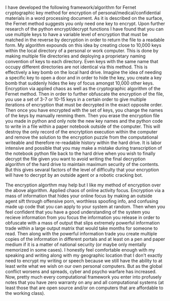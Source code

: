 I have developed the following framework/algorithm for Fernet cryptographic key method for encryption of personal/medical/confidential materials in a word processing document. As it is described on the surface, the Fernet method suggests you only need one key to encrypt. Upon further research of the python encrypt/decrypt functions I have found that you can use multiple keys to have a variable level of encryption that must be matched in the reverse by decryption in order to return the file to a readable form. My algorithm expounds on this idea by creating close to 10,000 keys within the local directory of a personal or work computer. This is done by making multiple file directories and deploying a proprietary naming convention of keys to each directory. Even keys with the same name that occupy different directories are not identical via this method. This is effectively a key bomb on the local hard drive. Imagine the idea of needing a specific key to open a door and in order to hide the key, you create a key bomb that suddenly hides the key of focus amongst 10,000 other keys. Encryption via applied chaos as well as the cryptographic algorithm of the Fernet method. Then in order to further obfuscate the encryption of the file, you use a set of 3-7 or 10-15 keys in a certain order to give multiple iterations of encryption that must be decrypted in the exact opposite order. Then once you have encrypted with the set of keys, you change the names of the keys by manually renming them. Then you erase the encryption file you made in python and only note the new key names and the python code to write in a file within a paper notebook outside of the computer. This will destroy the only record of the encrytption execution within the computer and remove the solution to the encryption puzzle from the computational writeable and therefore re-readable history within the hard drive. It is labor intensive and possible that you may make a mistake during transcription of the notebook python file back to the hard drive when you wish to finally decrypt the file given you want to avoid writing the final decryption algorithm of the hard drive to maintain maximum security of the contents. But this gives sevaral factors of the level of difficulty that your encryption will have to decrypt by an outside agent or a robotic cracking bot.

The encryption algorthm may help but I like my method of encryption over the above algorithm. Applied chaos of online activity focus. Encryption via a mass of information that hides your online focus by making an outside agent sift through offensive porn, worthless spoofing info, and confusing made up code that you can apply to your system at random. Then when you feel confident that you have a good understanding of the system you recieve information from you focus the information you release in order to obfuscate with a mass of output that slips extremely powerful information trade within a large output matrix that would take months for someone to read. Then along with the powerful information trade you create multiple copies of the information in different portals and at least on a pen and paper medium if it is a matter of national security (or maybe only mentally memorized in some cases). I honestly feel comfortable enough with my speaking and writing along with my geographic location that I don't exactly need to encrypt my writing or speech because we still have the ability to at least write what we wish on our own personal computers. But as the global conflict worsens and spreads, cyber and psycho warfare has increased. Now, pretty much every computational framework you enter into profusely notes that you have zero warranty on any and all computational systems (at least those that are open source and/or on computers that are affordable to the working class).

